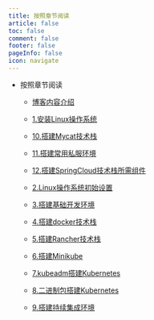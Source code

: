 ```yaml
---
title: 按照章节阅读
article: false
toc: false
comment: false
footer: false
pageInfo: false
icon: navigate
---
```


- 按照章节阅读

    - <a class="breadcrumb-link" href="centos7-chapter-0.博客内容介绍.html">博客内容介绍</a>

    - <a class="breadcrumb-link" href="centos7-chapter-1.安装Linux操作系统.html">1.安装Linux操作系统</a>

    - <a class="breadcrumb-link" href="centos7-chapter-10.搭建Mycat技术栈.html">10.搭建Mycat技术栈</a>

    - <a class="breadcrumb-link" href="centos7-chapter-11.搭建常用私服环境.html">11.搭建常用私服环境</a>

    - <a class="breadcrumb-link" href="centos7-chapter-12.搭建SpringCloud技术栈所需组件.html">12.搭建SpringCloud技术栈所需组件</a>

    - <a class="breadcrumb-link" href="centos7-chapter-2.Linux操作系统初始设置.html">2.Linux操作系统初始设置</a>

    - <a class="breadcrumb-link" href="centos7-chapter-3.搭建基础开发环境.html">3.搭建基础开发环境</a>

    - <a class="breadcrumb-link" href="centos7-chapter-4.搭建docker技术栈.html">4.搭建docker技术栈</a>

    - <a class="breadcrumb-link" href="centos7-chapter-5.搭建Rancher技术栈.html">5.搭建Rancher技术栈</a>

    - <a class="breadcrumb-link" href="centos7-chapter-6.搭建Minikube.html">6.搭建Minikube</a>

    - <a class="breadcrumb-link" href="centos7-chapter-7.kubeadm搭建Kubernetes.html">7.kubeadm搭建Kubernetes</a>

    - <a class="breadcrumb-link" href="centos7-chapter-8.二进制包搭建Kubernetes.html">8.二进制包搭建Kubernetes</a>

    - <a class="breadcrumb-link" href="centos7-chapter-9.搭建持续集成环境.html">9.搭建持续集成环境</a>

